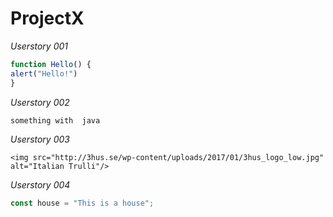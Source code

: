 # ProjectX

_Userstory 001_
``` js
function Hello() {
alert("Hello!")
}
```
_Userstory 002_
``` java
something with  java
```

_Userstory 003_
```
<img src="http://3hus.se/wp-content/uploads/2017/01/3hus_logo_low.jpg" alt="Italian Trulli"/>
```
_Userstory 004_
``` js
const house = "This is a house";

```
